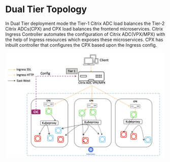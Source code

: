 # Dual Tier Topology

In Dual Tier deployment mode the Tier-1 Citrix ADC load balances the  Tier-2 Citrix ADCs(CPX) and CPX load balances the frontend microservices.
Citrix Ingress Controller automates the configuration of Citrix ADC(VPX/MPX) with the help of Ingress resources which exposes these microservices.
CPX has inbuilt controller that configures the CPX based upon the Ingress config.

![dual-tier-topology](../Images/dual-tier-topology.png)
